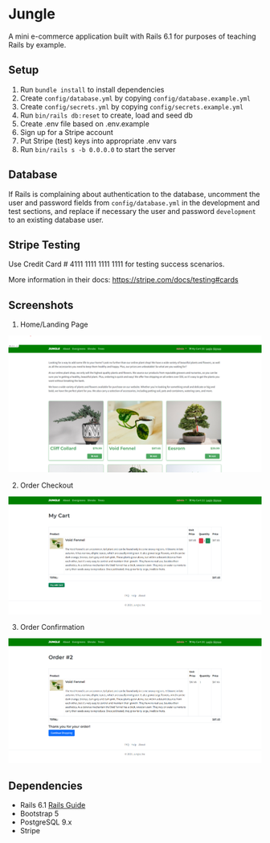# Jungle

A mini e-commerce application built with Rails 6.1 for purposes of teaching Rails by example.

## Setup

1. Run `bundle install` to install dependencies
2. Create `config/database.yml` by copying `config/database.example.yml`
3. Create `config/secrets.yml` by copying `config/secrets.example.yml`
4. Run `bin/rails db:reset` to create, load and seed db
5. Create .env file based on .env.example
6. Sign up for a Stripe account
7. Put Stripe (test) keys into appropriate .env vars
8. Run `bin/rails s -b 0.0.0.0` to start the server

## Database

If Rails is complaining about authentication to the database, uncomment the user and password fields from `config/database.yml` in the development and test sections, and replace if necessary the user and password `development` to an existing database user.

## Stripe Testing

Use Credit Card # 4111 1111 1111 1111 for testing success scenarios.

More information in their docs: <https://stripe.com/docs/testing#cards>

## Screenshots

1. Home/Landing Page

![Home/Landing Page](https://github.com/corey237/jungle/blob/master/img/home_page.png?raw=true)

2. Order Checkout

![Checkout Page](https://github.com/corey237/jungle/blob/master/img/checkout_page.png?raw=true)

3. Order Confirmation

![Order Confirmation Page](https://github.com/corey237/jungle/blob/master/img/order_confirmation.png?raw=true)



## Dependencies

- Rails 6.1 [Rails Guide](http://guides.rubyonrails.org/v6.1/)
- Bootstrap 5
- PostgreSQL 9.x
- Stripe


